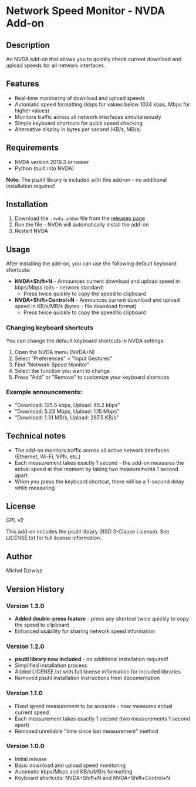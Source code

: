 # Network Speed Monitor - NVDA Add-on

## Description

An NVDA add-on that allows you to quickly check current download and upload speeds for all network interfaces.

## Features

- Real-time monitoring of download and upload speeds
- Automatic speed formatting (kbps for values below 1024 kbps, Mbps for higher values)
- Monitors traffic across all network interfaces simultaneously
- Simple keyboard shortcuts for quick speed checking
- Alternative display in bytes per second (KB/s, MB/s)

## Requirements

- NVDA version 2019.3 or newer
- Python (built into NVDA)

**Note:** The psutil library is included with this add-on - no additional installation required!

## Installation

1. Download the `.nvda-addon` file from the [releases page](https://github.com/michaldziwisz/networkSpeed/releases)
2. Run the file - NVDA will automatically install the add-on
3. Restart NVDA

## Usage

After installing the add-on, you can use the following default keyboard shortcuts:

- **NVDA+Shift+N** - Announces current download and upload speed in kbps/Mbps (bits - network standard)
  - Press twice quickly to copy the speed to clipboard
- **NVDA+Shift+Control+N** - Announces current download and upload speed in KB/s/MB/s (bytes - file download format)
  - Press twice quickly to copy the speed to clipboard

### Changing keyboard shortcuts

You can change the default keyboard shortcuts in NVDA settings:

1. Open the NVDA menu (NVDA+N)
2. Select "Preferences" > "Input Gestures"
3. Find "Network Speed Monitor"
4. Select the function you want to change
5. Press "Add" or "Remove" to customize your keyboard shortcuts

### Example announcements:

- "Download: 125.5 kbps, Upload: 45.2 kbps"
- "Download: 5.23 Mbps, Upload: 1.15 Mbps"
- "Download: 1.31 MB/s, Upload: 287.5 KB/s"

## Technical notes

- The add-on monitors traffic across all active network interfaces (Ethernet, Wi-Fi, VPN, etc.)
- Each measurement takes exactly 1 second - the add-on measures the actual speed at that moment by taking two measurements 1 second apart
- When you press the keyboard shortcut, there will be a 1-second delay while measuring

## License

GPL v2

This add-on includes the psutil library (BSD 3-Clause License). See LICENSE.txt for full license information.

## Author

Michał Dziwisz

## Version History

### Version 1.3.0
- **Added double-press feature** - press any shortcut twice quickly to copy the speed to clipboard
- Enhanced usability for sharing network speed information

### Version 1.2.0
- **psutil library now included** - no additional installation required!
- Simplified installation process
- Added LICENSE.txt with full license information for included libraries
- Removed psutil installation instructions from documentation

### Version 1.1.0
- Fixed speed measurement to be accurate - now measures actual current speed
- Each measurement takes exactly 1 second (two measurements 1 second apart)
- Removed unreliable "time since last measurement" method

### Version 1.0.0
- Initial release
- Basic download and upload speed monitoring
- Automatic kbps/Mbps and KB/s/MB/s formatting
- Keyboard shortcuts: NVDA+Shift+N and NVDA+Shift+Control+N
